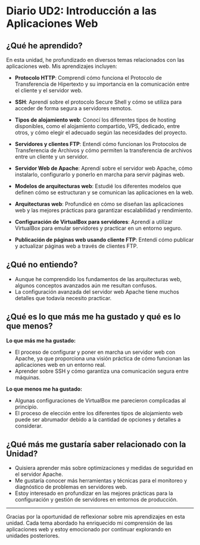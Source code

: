 # Diario UD2: Introducción a las Aplicaciones Web

## ¿Qué he aprendido?

En esta unidad, he profundizado en diversos temas relacionados con las aplicaciones web. Mis aprendizajes incluyen:

- **Protocolo HTTP**: Comprendí cómo funciona el Protocolo de Transferencia de Hipertexto y su importancia en la comunicación entre el cliente y el servidor web.
  
- **SSH**: Aprendí sobre el protocolo Secure Shell y cómo se utiliza para acceder de forma segura a servidores remotos.

- **Tipos de alojamiento web**: Conocí los diferentes tipos de hosting disponibles, como el alojamiento compartido, VPS, dedicado, entre otros, y cómo elegir el adecuado según las necesidades del proyecto.

- **Servidores y clientes FTP**: Entendí cómo funcionan los Protocolos de Transferencia de Archivos y cómo permiten la transferencia de archivos entre un cliente y un servidor.

- **Servidor Web de Apache**: Aprendí sobre el servidor web Apache, cómo instalarlo, configurarlo y ponerlo en marcha para servir páginas web.

- **Modelos de arquitecturas web**: Estudié los diferentes modelos que definen cómo se estructuran y se comunican las aplicaciones en la web.

- **Arquitecturas web**: Profundicé en cómo se diseñan las aplicaciones web y las mejores prácticas para garantizar escalabilidad y rendimiento.

- **Configuración de VirtualBox para servidores**: Aprendí a utilizar VirtualBox para emular servidores y practicar en un entorno seguro.

- **Publicación de páginas web usando cliente FTP**: Entendí cómo publicar y actualizar páginas web a través de clientes FTP.

## ¿Qué no entiendo?

- Aunque he comprendido los fundamentos de las arquitecturas web, algunos conceptos avanzados aún me resultan confusos.
- La configuración avanzada del servidor web Apache tiene muchos detalles que todavía necesito practicar.

## ¿Qué es lo que más me ha gustado y qué es lo que menos?

**Lo que más me ha gustado:**

- El proceso de configurar y poner en marcha un servidor web con Apache, ya que proporciona una visión práctica de cómo funcionan las aplicaciones web en un entorno real.
- Aprender sobre SSH y cómo garantiza una comunicación segura entre máquinas.

**Lo que menos me ha gustado:**

- Algunas configuraciones de VirtualBox me parecieron complicadas al principio.
- El proceso de elección entre los diferentes tipos de alojamiento web puede ser abrumador debido a la cantidad de opciones y detalles a considerar.

## ¿Qué más me gustaría saber relacionado con la Unidad?

- Quisiera aprender más sobre optimizaciones y medidas de seguridad en el servidor Apache.
- Me gustaría conocer más herramientas y técnicas para el monitoreo y diagnóstico de problemas en servidores web.
- Estoy interesado en profundizar en las mejores prácticas para la configuración y gestión de servidores en entornos de producción.

---

Gracias por la oportunidad de reflexionar sobre mis aprendizajes en esta unidad. Cada tema abordado ha enriquecido mi comprensión de las aplicaciones web y estoy emocionado por continuar explorando en unidades posteriores.

